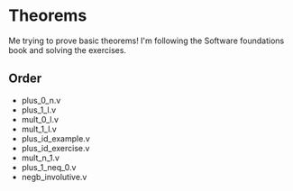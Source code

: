 # Theorems
Me trying to prove basic theorems! I'm following the Software foundations book and solving the exercises.

## Order
* plus_0_n.v
* plus_1_l.v
* mult_0_l.v
* mult_1_l.v
* plus_id_example.v
* plus_id_exercise.v
* mult_n_1.v
* plus_1_neq_0.v
* negb_involutive.v
